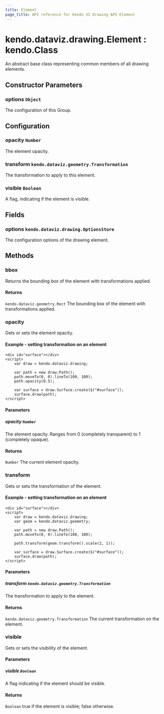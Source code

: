 ```yaml
---
title: Element
page_title: API reference for Kendo UI Drawing API Element
---
```


# kendo.dataviz.drawing.Element : kendo.Class
An abstract base class representing common members of all drawing elements.

## Constructor Parameters

### options `Object`
The configuration of this Group.

## Configuration

### opacity `Number`
The element opacity.

### transform `kendo.dataviz.geometry.Transformation`
The transformation to apply to this element.

### visible `Boolean`
A flag, indicating if the element is visible.

## Fields

### options `kendo.dataviz.drawing.OptionsStore`
The configuration options of the drawing element.

## Methods

### bbox
Returns the bounding box of the element with transformations applied.

#### Returns
`kendo.dataviz.geometry.Rect` The bounding box of the element with transformations applied.


### opacity
Gets or sets the element opacity.

#### Example - setting transformation on an element
    <div id="surface"></div>
    <script>
        var draw = kendo.dataviz.drawing;

        var path = new draw.Path();
        path.moveTo(0, 0).lineTo(100, 100);
        path.opacity(0.5);

        var surface = draw.Surface.create($("#surface"));
        surface.draw(path);
    </script>

#### Parameters

##### opacity `Number`
The element opacity. Ranges from 0 (completely transparent) to 1 (completely opaque).

#### Returns
`Number` The current element opacity.


### transform
Gets or sets the transformation of the element.

#### Example - setting transformation on an element
    <div id="surface"></div>
    <script>
        var draw = kendo.dataviz.drawing;
        var geom = kendo.dataviz.geometry;

        var path = new draw.Path();
        path.moveTo(0, 0).lineTo(100, 100);

        path.transform(geom.transform().scale(2, 1));

        var surface = draw.Surface.create($("#surface"));
        surface.draw(path);
    </script>

#### Parameters

##### transform `kendo.dataviz.geometry.Transformation`
The transformation to apply to the element.

#### Returns
`kendo.dataviz.geometry.Transformation` The current transformation on the element.


### visible
Gets or sets the visibility of the element.

#### Parameters

##### visible `Boolean`
A flag indicating if the element should be visible.

#### Returns
`Boolean` true if the element is visible; false otherwise.

